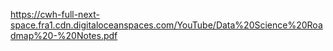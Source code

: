 https://cwh-full-next-space.fra1.cdn.digitaloceanspaces.com/YouTube/Data%20Science%20Roadmap%20-%20Notes.pdf
